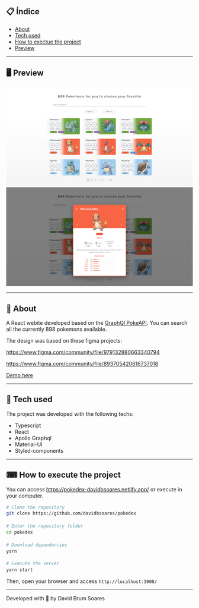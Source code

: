## 📋 Índice

- [About](#-About)
- [Tech used](#-Tech-used)
- [How to exectue the project](#-How-to-exectue-the-project)
- [Preview](#-Preview)

---

## 🖥 Preview 
  
  ![](/src/assets/preview01.png) 
  ![](/src/assets/preview02.png) 


---

## 📖 About 

A React webite developed based on the [GraphQl PokeAPI](https://pokeapi.co/docs/graphql). You can search all the currently 898 pokemons available.

The design was based on these figma projects:

https://www.figma.com/community/file/979132880663340794

https://www.figma.com/community/file/893705420616737018

[Demo here](https://pokedex-davidbsoares.netlify.app/)

--- 

## 🚀 Tech used

The project was developed with the following techs:

- Typescript
- React
- Apollo Graphql
- Material-UI
- Styled-components


--- 

## ⌨ How to execute the project

You can access https://pokedex-davidbsoares.netlify.app/ or execute in your computer.

```bash
# Clone the repository
git clone https://github.com/davidbsoares/pokedex

# Enter the repository folder
cd pokedex

# Download dependencies
yarn

# Execute the server
yarn start
```

Then, open your browser and access `http://localhost:3000/`

---


Developed with 💜 by David Brum Soares
